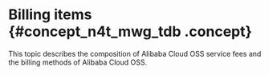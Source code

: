 # Billing items {#concept_n4t_mwg_tdb .concept}

This topic describes the composition of Alibaba Cloud OSS service fees and the billing methods of Alibaba Cloud OSS.

